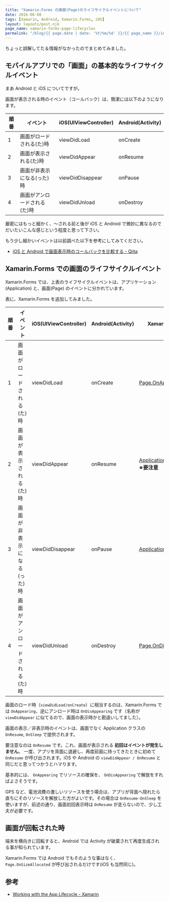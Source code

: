 ```yaml
---
title: "Xamarin.Forms の画面(Page)のライフサイクルイベントについて"
date: 2016-06-08
tags: [Xamarin, Android, Xamarin.Forms, iOS]
layout: layouts/post.njk
page_name: xamarin-forms-page-lifecycles
permalink: "/blog/{{ page.date | date: '%Y/%m/%d' }}/{{ page_name }}/index.html"
---
```


ちょっと誤解してた＆情報がなかったのでまとめてみました。
<!--more-->

## モバイルアプリでの「画面」の基本的なライフサイクルイベント

まあ Android と iOS についてですが。

画面が表示される時のイベント（コールバック）は、簡潔には以下のようになります。

|順番|イベント|iOS(UIViewController)|Android(Activity)|
|---|---|---|---|
|1|画面がロードされる(た)時|viewDidLoad|onCreate|
|2|画面が表示される(た)時|viewDidAppear|onResume|
|3|画面が非表示になる(った)時|viewDidDisappear|onPause|
|4|画面がアンロードされる(た)時|viewDidUnload|onDestroy|

厳密にはもっと細かく、〜される前と後が iOS と Android で微妙に異なるのでだいたいこんな感じという程度と思って下さい。

もう少し細かいイベントは以前調べた以下を参考にしてみてください。

* [iOS と Android で画面表示時のコールバックを比較する - Qiita](http://qiita.com/amay077/items/52a0b0da97fe455abc08)

## Xamarin.Forms での画面のライフサイクルイベント

Xamarin.Forms では、上表のライフサイクルイベントは、アプリケーション
(Application) と、画面(Page) のイベントに分かれています。 

表に、Xamarin.Forms を追加してみました。

|順番|イベント|iOS(UIViewController)|Android(Activity)|Xamarin.Forms|
|---|---|---|---|---|
|1|画面がロードされる(た)時|viewDidLoad|onCreate|[Page.OnAppearing](https://developer.xamarin.com/api/member/Xamarin.Forms.Page.OnAppearing()/)|
|2|画面が表示される(た)時|viewDidAppear|onResume|[Application.OnResume](https://developer.xamarin.com/api/member/Xamarin.Forms.Application.OnResume()/) **※要注意** |
|3|画面が非表示になる(った)時|viewDidDisappear|onPause|[Application.OnSleep](https://developer.xamarin.com/api/member/Xamarin.Forms.Application.OnSleep()/)
|4|画面がアンロードされる(た)時|viewDidUnload|onDestroy|[Page.OnDisappearing](https://developer.xamarin.com/api/member/Xamarin.Forms.Page.OnDisappearing()/)|

画面のロード時（``viewDidLoad/onCreate``）に相当するのは、Xamarin.Forms では ``OnAppearing``、逆にアンロード時は ``OnDisAppearing`` です（名称が ``viewDidAppear`` に似てるので、画面の表示時かと勘違いしてました）。

画面の表示／非表示時のイベントは、画面でなく Application クラスの ``OnResume``, ``OnSleep`` で提供されます。

要注意なのは ``OnResume`` です。これ、画面が表示される **初回はイベントが発生しません**。
一度、アプリを背面に退避し、再度前面に持ってきたときに初めて ``OnResume`` が呼び出されます。iOS や Android の ``viewDidAppear / OnResume`` と同じだと思ってつかうとハマります。

基本的には、 ``OnAppearing`` でリソースの確保を、 ``OnDisAppearing`` で解放をすればよさそうです。

GPS など、電池消費の激しいリソースを使う場合は、アプリが背面へ隠れたら直ちにそのリソースを解放した方がよいです。その場合は ``OnResume-OnSleep`` を使いますが、前述の通り、画面初回表示時は ``OnResume`` が走らないので、少し工夫が必要です。

## 画面が回転された時

端末を横向きに回転すると、Android では Activity が破棄されて再度生成される事が知られています。

Xamarin.Forms では Android でもそのような事はなく、 ``Page.OnSizeAllocated`` が呼び出されるだけです(iOS も当然同じ)。

## 参考

* [Working with the App Lifecycle - Xamarin](https://developer.xamarin.com/guides/xamarin-forms/working-with/app-lifecycle/)
